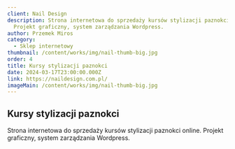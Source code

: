 ```yaml
---
client: Nail Design
description: Strona internetowa do sprzedaży kursów stylizacji paznokci online.
  Projekt graficzny, system zarządzania Wordpress.
author: Przemek Miros
category:
  - Sklep internetowy
thumbnail: /content/works/img/nail-thumb-big.jpg
order: 4
title: Kursy stylizacji paznokci
date: 2024-03-17T23:00:00.000Z
link: https://naildesign.com.pl/
imageMain: /content/works/img/nail-thumb-big.jpg
---
```

## Kursy stylizacji paznokci

Strona internetowa do sprzedaży kursów stylizacji paznokci online. Projekt graficzny, system zarządzania Wordpress.